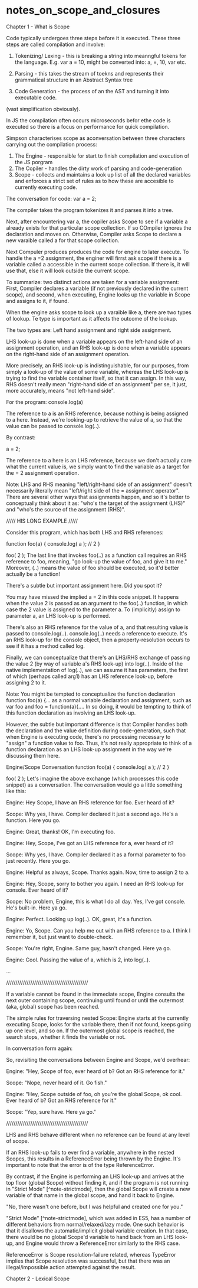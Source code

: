 # notes_on_scope_and_closures

Chapter 1 - What is Scope

Code typically undergoes three steps before it is executed. These three steps are called compilation and involve:

1. Tokenizing/ Lexing - this is breaking a string into meanngful tokens for the language. E.g. var a = 10, might be converted into: a, =, 10, var etc.

2. Parsing - this takes the stream of toekns and represents their grammatical structure in an Abstract Syntax tree

3. Code Generation - the process of an the AST and turning it into executable code.

(vast simplification obviously).

In JS the compilation often occurs microseconds befor ethe code is executed so there is a focus on performance for quick compilation.

Simpson characterises scope as aconversation between three characters carrying out the compilation process:

1. The Engine - responsible for start to finish compilation and execution of the JS porgram
2. The Copiler - handles the dirty work of parsing and code-generation
3. Scope - collects and maintains a look up list of all the declared variables and enforces a strict set of rules as to how these are accesible to currently executing code.

The conversation for code: var a = 2;

The compiler takes the program tokenizes it and parses it into a tree.

Next, after encountering var a, the copiler asks Scope to see if a variable a already exists for that particular scope collection. If so COmpiler ignores the declaration and moves on. Otherwise, Compiler asks Scope to declare a new varaible called a for that scope collection.

Next Compuler produces produces the code for engine to later execute. To handle the a =2 assignment, the enginer will firrst ask scope if there is a variable called a accessible in the current scope collection. If there is, it will use that, else it will look outside the current scope.

To summarize: two distinct actions are taken for a variable assignment: First, Compiler declares a variable (if not previously declared in the current scope), and second, when executing, Engine looks up the variable in Scope and assigns to it, if found.

When the engine asks scope to look up a varaible like a, there are two types of lookup. Te type is important as it affects the outcome of the lookup.

The two types are: Left hand assignment and right side assignment.

LHS look-up is done when a variable appears on the left-hand side of an assignment operation, and an RHS look-up is done when a variable appears on the right-hand side of an assignment operation.

More precisely, an RHS look-up is indistinguishable, for our purposes, from simply a look-up of the value of some variable, whereas the LHS look-up is trying to find the variable container itself, so that it can assign. In this way, RHS doesn't really mean "right-hand side of an assignment" per se, it just, more accurately, means "not left-hand side".

For the program: console.log(a)

The reference to a is an RHS reference, because nothing is being assigned to a here. Instead, we're looking-up to retrieve the value of a, so that the value can be passed to console.log(..).

By contrast:

a = 2;

The reference to a here is an LHS reference, because we don't actually care what the current value is, we simply want to find the variable as a target for the = 2 assignment operation.

Note: LHS and RHS meaning "left/right-hand side of an assignment" doesn't necessarily literally mean "left/right side of the = assignment operator". There are several other ways that assignments happen, and so it's better to conceptually think about it as: "who's the target of the assignment (LHS)" and "who's the source of the assignment (RHS)".

///// HIS LONG EXAMPLE /////

Consider this program, which has both LHS and RHS references:

function foo(a) {
	console.log( a ); // 2
}

foo( 2 );
The last line that invokes foo(..) as a function call requires an RHS reference to foo, meaning, "go look-up the value of foo, and give it to me." Moreover, (..) means the value of foo should be executed, so it'd better actually be a function!

There's a subtle but important assignment here. Did you spot it?

You may have missed the implied a = 2 in this code snippet. It happens when the value 2 is passed as an argument to the foo(..) function, in which case the 2 value is assigned to the parameter a. To (implicitly) assign to parameter a, an LHS look-up is performed.

There's also an RHS reference for the value of a, and that resulting value is passed to console.log(..). console.log(..) needs a reference to execute. It's an RHS look-up for the console object, then a property-resolution occurs to see if it has a method called log.

Finally, we can conceptualize that there's an LHS/RHS exchange of passing the value 2 (by way of variable a's RHS look-up) into log(..). Inside of the native implementation of log(..), we can assume it has parameters, the first of which (perhaps called arg1) has an LHS reference look-up, before assigning 2 to it.

Note: You might be tempted to conceptualize the function declaration function foo(a) {... as a normal variable declaration and assignment, such as var foo and foo = function(a){.... In so doing, it would be tempting to think of this function declaration as involving an LHS look-up.

However, the subtle but important difference is that Compiler handles both the declaration and the value definition during code-generation, such that when Engine is executing code, there's no processing necessary to "assign" a function value to foo. Thus, it's not really appropriate to think of a function declaration as an LHS look-up assignment in the way we're discussing them here.

Engine/Scope Conversation
function foo(a) {
	console.log( a ); // 2
}

foo( 2 );
Let's imagine the above exchange (which processes this code snippet) as a conversation. The conversation would go a little something like this:

Engine: Hey Scope, I have an RHS reference for foo. Ever heard of it?

Scope: Why yes, I have. Compiler declared it just a second ago. He's a function. Here you go.

Engine: Great, thanks! OK, I'm executing foo.

Engine: Hey, Scope, I've got an LHS reference for a, ever heard of it?

Scope: Why yes, I have. Compiler declared it as a formal parameter to foo just recently. Here you go.

Engine: Helpful as always, Scope. Thanks again. Now, time to assign 2 to a.

Engine: Hey, Scope, sorry to bother you again. I need an RHS look-up for console. Ever heard of it?

Scope: No problem, Engine, this is what I do all day. Yes, I've got console. He's built-in. Here ya go.

Engine: Perfect. Looking up log(..). OK, great, it's a function.

Engine: Yo, Scope. Can you help me out with an RHS reference to a. I think I remember it, but just want to double-check.

Scope: You're right, Engine. Same guy, hasn't changed. Here ya go.

Engine: Cool. Passing the value of a, which is 2, into log(..).

...

////////////////////////////////////////////

If a variable cannot be found in the immediate scope, Engine consults the next outer containing scope, continuing until found or until the outermost (aka, global) scope has been reached.

The simple rules for traversing nested Scope: Engine starts at the currently executing Scope, looks for the variable there, then if not found, keeps going up one level, and so on. If the outermost global scope is reached, the search stops, whether it finds the variable or not.

In conversation form again:

So, revisiting the conversations between Engine and Scope, we'd overhear:

Engine: "Hey, Scope of foo, ever heard of b? Got an RHS reference for it."

Scope: "Nope, never heard of it. Go fish."

Engine: "Hey, Scope outside of foo, oh you're the global Scope, ok cool. Ever heard of b? Got an RHS reference for it."

Scope: "Yep, sure have. Here ya go."

////////////////////////////////////////////

LHS and RHS behave different when no reference can be found at any level of scope.

If an RHS look-up fails to ever find a variable, anywhere in the nested Scopes, this results in a ReferenceError being thrown by the Engine. It's important to note that the error is of the type ReferenceError.

By contrast, if the Engine is performing an LHS look-up and arrives at the top floor (global Scope) without finding it, and if the program is not running in "Strict Mode" [^note-strictmode], then the global Scope will create a new variable of that name in the global scope, and hand it back to Engine.

"No, there wasn't one before, but I was helpful and created one for you."

"Strict Mode" [^note-strictmode], which was added in ES5, has a number of different behaviors from normal/relaxed/lazy mode. One such behavior is that it disallows the automatic/implicit global variable creation. In that case, there would be no global Scope'd variable to hand back from an LHS look-up, and Engine would throw a ReferenceError similarly to the RHS case.

ReferenceError is Scope resolution-failure related, whereas TypeError implies that Scope resolution was successful, but that there was an illegal/impossible action attempted against the result.

Chapter 2 - Lexical Scope



